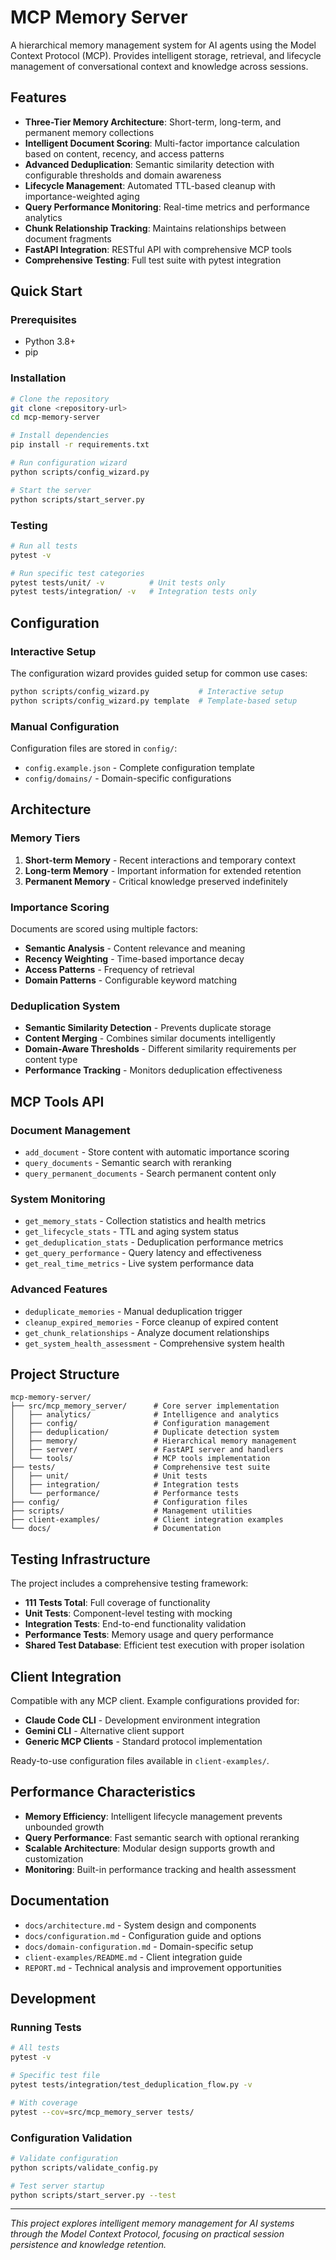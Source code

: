 # MCP Memory Server

A hierarchical memory management system for AI agents using the Model Context Protocol (MCP). Provides intelligent storage, retrieval, and lifecycle management of conversational context and knowledge across sessions.

## Features

- **Three-Tier Memory Architecture**: Short-term, long-term, and permanent memory collections
- **Intelligent Document Scoring**: Multi-factor importance calculation based on content, recency, and access patterns
- **Advanced Deduplication**: Semantic similarity detection with configurable thresholds and domain awareness
- **Lifecycle Management**: Automated TTL-based cleanup with importance-weighted aging
- **Query Performance Monitoring**: Real-time metrics and performance analytics
- **Chunk Relationship Tracking**: Maintains relationships between document fragments
- **FastAPI Integration**: RESTful API with comprehensive MCP tools
- **Comprehensive Testing**: Full test suite with pytest integration

## Quick Start

### Prerequisites

- Python 3.8+
- pip

### Installation

```bash
# Clone the repository
git clone <repository-url>
cd mcp-memory-server

# Install dependencies
pip install -r requirements.txt

# Run configuration wizard
python scripts/config_wizard.py

# Start the server
python scripts/start_server.py
```

### Testing

```bash
# Run all tests
pytest -v

# Run specific test categories
pytest tests/unit/ -v          # Unit tests only
pytest tests/integration/ -v   # Integration tests only
```

## Configuration

### Interactive Setup
The configuration wizard provides guided setup for common use cases:

```bash
python scripts/config_wizard.py           # Interactive setup
python scripts/config_wizard.py template  # Template-based setup
```

### Manual Configuration
Configuration files are stored in `config/`:
- `config.example.json` - Complete configuration template
- `config/domains/` - Domain-specific configurations

## Architecture

### Memory Tiers
1. **Short-term Memory** - Recent interactions and temporary context
2. **Long-term Memory** - Important information for extended retention
3. **Permanent Memory** - Critical knowledge preserved indefinitely

### Importance Scoring
Documents are scored using multiple factors:
- **Semantic Analysis** - Content relevance and meaning
- **Recency Weighting** - Time-based importance decay
- **Access Patterns** - Frequency of retrieval
- **Domain Patterns** - Configurable keyword matching

### Deduplication System
- **Semantic Similarity Detection** - Prevents duplicate storage
- **Content Merging** - Combines similar documents intelligently
- **Domain-Aware Thresholds** - Different similarity requirements per content type
- **Performance Tracking** - Monitors deduplication effectiveness

## MCP Tools API

### Document Management
- `add_document` - Store content with automatic importance scoring
- `query_documents` - Semantic search with reranking
- `query_permanent_documents` - Search permanent content only

### System Monitoring
- `get_memory_stats` - Collection statistics and health metrics
- `get_lifecycle_stats` - TTL and aging system status
- `get_deduplication_stats` - Deduplication performance metrics
- `get_query_performance` - Query latency and effectiveness
- `get_real_time_metrics` - Live system performance data

### Advanced Features
- `deduplicate_memories` - Manual deduplication trigger
- `cleanup_expired_memories` - Force cleanup of expired content
- `get_chunk_relationships` - Analyze document relationships
- `get_system_health_assessment` - Comprehensive system health

## Project Structure

```
mcp-memory-server/
├── src/mcp_memory_server/      # Core server implementation
│   ├── analytics/              # Intelligence and analytics
│   ├── config/                 # Configuration management  
│   ├── deduplication/          # Duplicate detection system
│   ├── memory/                 # Hierarchical memory management
│   ├── server/                 # FastAPI server and handlers
│   └── tools/                  # MCP tools implementation
├── tests/                      # Comprehensive test suite
│   ├── unit/                   # Unit tests
│   ├── integration/            # Integration tests  
│   └── performance/            # Performance tests
├── config/                     # Configuration files
├── scripts/                    # Management utilities
├── client-examples/            # Client integration examples
└── docs/                       # Documentation
```

## Testing Infrastructure

The project includes a comprehensive testing framework:

- **111 Tests Total**: Full coverage of functionality
- **Unit Tests**: Component-level testing with mocking
- **Integration Tests**: End-to-end functionality validation
- **Performance Tests**: Memory usage and query performance
- **Shared Test Database**: Efficient test execution with proper isolation

## Client Integration

Compatible with any MCP client. Example configurations provided for:
- **Claude Code CLI** - Development environment integration
- **Gemini CLI** - Alternative client support
- **Generic MCP Clients** - Standard protocol implementation

Ready-to-use configuration files available in `client-examples/`.

## Performance Characteristics

- **Memory Efficiency**: Intelligent lifecycle management prevents unbounded growth
- **Query Performance**: Fast semantic search with optional reranking
- **Scalable Architecture**: Modular design supports growth and customization
- **Monitoring**: Built-in performance tracking and health assessment

## Documentation

- `docs/architecture.md` - System design and components
- `docs/configuration.md` - Configuration guide and options
- `docs/domain-configuration.md` - Domain-specific setup
- `client-examples/README.md` - Client integration guide
- `REPORT.md` - Technical analysis and improvement opportunities

## Development

### Running Tests
```bash
# All tests
pytest -v

# Specific test file
pytest tests/integration/test_deduplication_flow.py -v

# With coverage
pytest --cov=src/mcp_memory_server tests/
```

### Configuration Validation
```bash
# Validate configuration
python scripts/validate_config.py

# Test server startup
python scripts/start_server.py --test
```

---

*This project explores intelligent memory management for AI systems through the Model Context Protocol, focusing on practical session persistence and knowledge retention.*